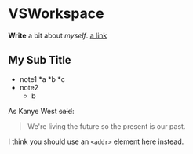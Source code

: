 # VSWorkspace
**Write** a bit about *myself*.
[a link](http://google.com)
## My Sub Title

* note1
  *a
  *b
  *c
* note2
  * b
  
As Kanye West ~~said~~:

> We're living the future so
> the present is our past.

I think you should use an
`<addr>` element here instead.
